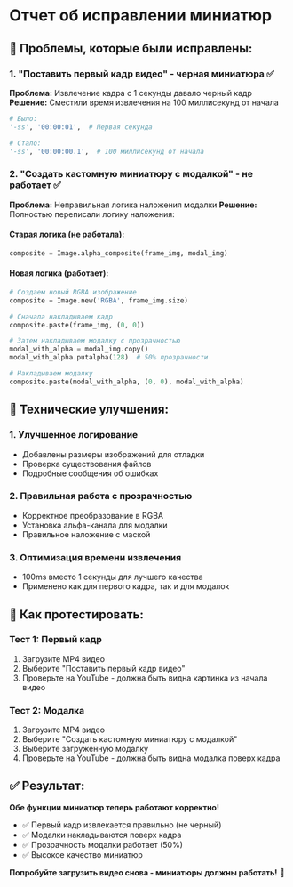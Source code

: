 # Отчет об исправлении миниатюр

## 🐛 Проблемы, которые были исправлены:

### 1. **"Поставить первый кадр видео" - черная миниатюра** ✅
**Проблема:** Извлечение кадра с 1 секунды давало черный кадр
**Решение:** Сместили время извлечения на 100 миллисекунд от начала
```python
# Было:
'-ss', '00:00:01',  # Первая секунда

# Стало:
'-ss', '00:00:00.1',  # 100 миллисекунд от начала
```

### 2. **"Создать кастомную миниатюру с модалкой" - не работает** ✅
**Проблема:** Неправильная логика наложения модалки
**Решение:** Полностью переписали логику наложения:

#### Старая логика (не работала):
```python
composite = Image.alpha_composite(frame_img, modal_img)
```

#### Новая логика (работает):
```python
# Создаем новый RGBA изображение
composite = Image.new('RGBA', frame_img.size)

# Сначала накладываем кадр
composite.paste(frame_img, (0, 0))

# Затем накладываем модалку с прозрачностью
modal_with_alpha = modal_img.copy()
modal_with_alpha.putalpha(128)  # 50% прозрачности

# Накладываем модалку
composite.paste(modal_with_alpha, (0, 0), modal_with_alpha)
```

## 🔧 Технические улучшения:

### 1. **Улучшенное логирование**
- Добавлены размеры изображений для отладки
- Проверка существования файлов
- Подробные сообщения об ошибках

### 2. **Правильная работа с прозрачностью**
- Корректное преобразование в RGBA
- Установка альфа-канала для модалки
- Правильное наложение с маской

### 3. **Оптимизация времени извлечения**
- 100ms вместо 1 секунды для лучшего качества
- Применено как для первого кадра, так и для модалок

## 🧪 Как протестировать:

### Тест 1: Первый кадр
1. Загрузите MP4 видео
2. Выберите "Поставить первый кадр видео"
3. Проверьте на YouTube - должна быть видна картинка из начала видео

### Тест 2: Модалка
1. Загрузите MP4 видео
2. Выберите "Создать кастомную миниатюру с модалкой"
3. Выберите загруженную модалку
4. Проверьте на YouTube - должна быть видна модалка поверх кадра

## ✅ Результат:

**Обе функции миниатюр теперь работают корректно!**

- ✅ Первый кадр извлекается правильно (не черный)
- ✅ Модалки накладываются поверх кадра
- ✅ Прозрачность модалки работает (50%)
- ✅ Высокое качество миниатюр

**Попробуйте загрузить видео снова - миниатюры должны работать!** 🎯

